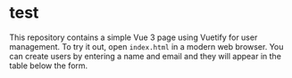 # test

This repository contains a simple Vue 3 page using Vuetify for user management. To try it out, open `index.html` in a modern web browser. You can create users by entering a name and email and they will appear in the table below the form.

